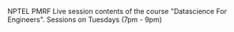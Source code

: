 NPTEL PMRF Live session contents of the course "Datascience For Engineers".
Sessions on Tuesdays (7pm - 9pm)
